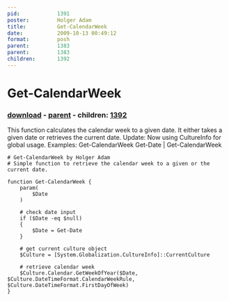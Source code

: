 ```yaml
---
pid:            1391
poster:         Holger Adam
title:          Get-CalendarWeek
date:           2009-10-13 00:49:12
format:         posh
parent:         1383
parent:         1383
children:       1392
---
```


# Get-CalendarWeek

### [download](1391.ps1) - [parent](1383.md) - children: [1392](1392.md)

This function calculates the calendar week to a given date. It either takes a given date or retrieves the current date.
Update: Now using CultureInfo for global usage.
Examples:
Get-CalendarWeek
Get-Date | Get-CalendarWeek


```posh
# Get-CalendarWeek by Holger Adam
# Simple function to retrieve the calendar week to a given or the current date.

function Get-CalendarWeek {
	param(
		$Date
	)
	
	# check date input
	if ($Date -eq $null)
	{
		$Date = Get-Date
	}

	# get current culture object
	$Culture = [System.Globalization.CultureInfo]::CurrentCulture
	
	# retrieve calendar week
	$Culture.Calendar.GetWeekOfYear($Date, $Culture.DateTimeFormat.CalendarWeekRule, $Culture.DateTimeFormat.FirstDayOfWeek)
}
```
